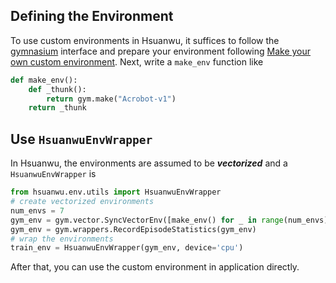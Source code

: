 ## Defining the Environment
To use custom environments in Hsuanwu, it suffices to follow the [gymnasium](https://gymnasium.farama.org/) interface and prepare your environment following [Make your own custom environment](https://gymnasium.farama.org/tutorials/gymnasium_basics/environment_creation/#). Next, write a 
`make_env` function like
``` py title="make_env"
def make_env():
    def _thunk():
        return gym.make("Acrobot-v1")
    return _thunk
```


## Use `HsuanwuEnvWrapper`
In Hsuanwu, the environments are assumed to be ***vectorized*** and a `HsuanwuEnvWrapper` is
``` py title="example.py"
from hsuanwu.env.utils import HsuanwuEnvWrapper
# create vectorized environments
num_envs = 7
gym_env = gym.vector.SyncVectorEnv([make_env() for _ in range(num_envs)])
gym_env = gym.wrappers.RecordEpisodeStatistics(gym_env)
# wrap the environments
train_env = HsuanwuEnvWrapper(gym_env, device='cpu')
```
After that, you can use the custom environment in application directly.